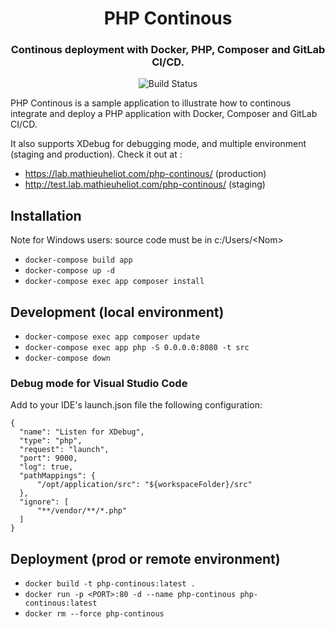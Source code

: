 <h1 align="center">PHP Continous</h1>
<h3 align="center">Continous deployment with Docker, PHP, Composer and GitLab CI/CD.</h3>

<p align="center">
  <img src="https://gitlab.com/mheliot/lab/php-continous/badges/master/pipeline.svg?style=flat-square" alt="Build Status" />
</p>

PHP Continous is a sample application to illustrate how to continous integrate and deploy a PHP application with Docker, Composer and GitLab CI/CD.

It also supports XDebug for debugging mode, and multiple environment (staging and production).
Check it out at :
- https://lab.mathieuheliot.com/php-continous/ (production)
- http://test.lab.mathieuheliot.com/php-continous/ (staging)

## Installation
Note for Windows users: source code must be in c:/Users/\<Nom>
- `docker-compose build app`
- `docker-compose up -d`
- `docker-compose exec app composer install`

## Development (local environment)
- `docker-compose exec app composer update`
- `docker-compose exec app php -S 0.0.0.0:8080 -t src`
- `docker-compose down`

### Debug mode for Visual Studio Code
Add to your IDE's launch.json file the following configuration:
```
{
  "name": "Listen for XDebug",
  "type": "php",
  "request": "launch",
  "port": 9000,
  "log": true,
  "pathMappings": {
      "/opt/application/src": "${workspaceFolder}/src"
  },
  "ignore": [
      "**/vendor/**/*.php"
  ]
}
```

## Deployment (prod or remote environment)
- `docker build -t php-continous:latest .`
- `docker run -p <PORT>:80 -d --name php-continous php-continous:latest`
- `docker rm --force php-continous`
